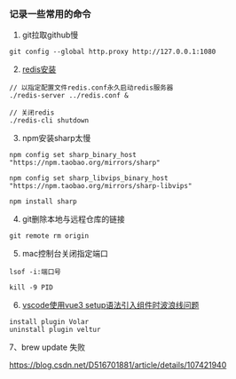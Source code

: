 ### 记录一些常用的命令

1. git拉取github慢
```Shell
git config --global http.proxy http://127.0.0.1:1080
```

2. [redis安装](https://www.cnblogs.com/swda/p/12013439.html)
```Shell
// 以指定配置文件redis.conf永久启动redis服务器
./redis-server ../redis.conf &

// 关闭redis
./redis-cli shutdown
```

3. npm安装sharp太慢
```Shell
npm config set sharp_binary_host "https://npm.taobao.org/mirrors/sharp"

npm config set sharp_libvips_binary_host "https://npm.taobao.org/mirrors/sharp-libvips"

npm install sharp
```

4. git删除本地与远程仓库的链接
```Shell
git remote rm origin
```

5. mac控制台关闭指定端口
```Shell
lsof -i:端口号
```

```Shell
kill -9 PID
```

6. [vscode使用vue3 setup语法引入组件时波浪线问题](https://blog.csdn.net/qq_41995320/article/details/121379865)
```
install plugin Volar
uninstall plugin veltur
```

7、brew update 失败

https://blog.csdn.net/D516701881/article/details/107421940
